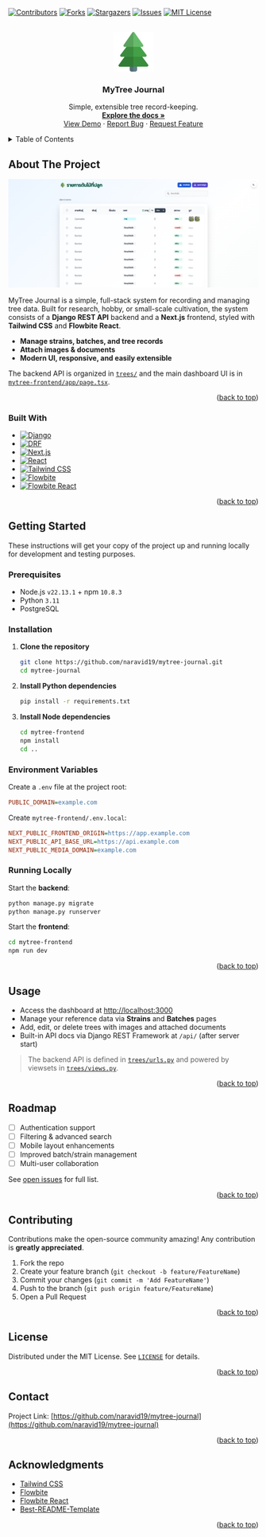 <a id="readme-top"></a>

<!-- PROJECT SHIELDS -->
[![Contributors][contributors-shield]][contributors-url]
[![Forks][forks-shield]][forks-url]
[![Stargazers][stars-shield]][stars-url]
[![Issues][issues-shield]][issues-url]
[![MIT License][license-shield]][license-url]

<!-- PROJECT LOGO -->
<br />
<div align="center">
  <img src="images/logo.png" alt="Logo" width="80" height="80" />
  <h3 align="center">MyTree Journal</h3>
  <p align="center">
    Simple, extensible tree record-keeping.<br />
    <a href="https://github.com/naravid19/mytree-journal"><strong>Explore the docs »</strong></a><br />
    <a href="https://github.com/naravid19/mytree-journal">View Demo</a>
    ·
    <a href="https://github.com/naravid19/mytree-journal/issues/new?labels=bug">Report Bug</a>
    ·
    <a href="https://github.com/naravid19/mytree-journal/issues/new?labels=enhancement">Request Feature</a>
  </p>
</div>

<details>
  <summary>Table of Contents</summary>
  <ol>
    <li><a href="#about-the-project">About The Project</a>
      <ul>
        <li><a href="#built-with">Built With</a></li>
      </ul>
    </li>
    <li><a href="#getting-started">Getting Started</a>
      <ul>
        <li><a href="#prerequisites">Prerequisites</a></li>
        <li><a href="#installation">Installation</a></li>
        <li><a href="#environment-variables">Environment Variables</a></li>
      </ul>
    </li>
    <li><a href="#usage">Usage</a></li>
    <li><a href="#roadmap">Roadmap</a></li>
    <li><a href="#contributing">Contributing</a></li>
    <li><a href="#license">License</a></li>
    <li><a href="#contact">Contact</a></li>
    <li><a href="#acknowledgments">Acknowledgments</a></li>
  </ol>
</details>

## About The Project

[![Screenshot][product-screenshot]](images/screenshot.png)

MyTree Journal is a simple, full-stack system for recording and managing tree data. Built for research, hobby, or small-scale cultivation, the system consists of a **Django REST API** backend and a **Next.js** frontend, styled with **Tailwind CSS** and **Flowbite React**.

- **Manage strains, batches, and tree records**
- **Attach images & documents**
- **Modern UI, responsive, and easily extensible**

The backend API is organized in [`trees/`](./trees/) and the main dashboard UI is in [`mytree-frontend/app/page.tsx`](./mytree-frontend/app/page.tsx).

<p align="right">(<a href="#readme-top">back to top</a>)</p>

### Built With

- [![Django][Django-badge]][Django-url]
- [![DRF][DRF-badge]][DRF-url]
- [![Next.js][Next.js-badge]][Next.js-url]
- [![React][React-badge]][React-url]
- [![Tailwind CSS][Tailwind-badge]][Tailwind-url]
- [![Flowbite][Flowbite-badge]][Flowbite-url]
- [![Flowbite React][FlowbiteReact-badge]][FlowbiteReact-url]

<p align="right">(<a href="#readme-top">back to top</a>)</p>

## Getting Started

These instructions will get your copy of the project up and running locally for development and testing purposes.

### Prerequisites

- Node.js `v22.13.1` + npm `10.8.3`
- Python `3.11`
- PostgreSQL

### Installation

1. **Clone the repository**
   ```bash
   git clone https://github.com/naravid19/mytree-journal.git
   cd mytree-journal

2. **Install Python dependencies**

   ```bash
   pip install -r requirements.txt
   ```

3. **Install Node dependencies**

   ```bash
   cd mytree-frontend
   npm install
   cd ..
   ```

### Environment Variables

Create a `.env` file at the project root:

```ini
PUBLIC_DOMAIN=example.com
```

Create `mytree-frontend/.env.local`:

```ini
NEXT_PUBLIC_FRONTEND_ORIGIN=https://app.example.com
NEXT_PUBLIC_API_BASE_URL=https://api.example.com
NEXT_PUBLIC_MEDIA_DOMAIN=example.com
```

### Running Locally

Start the **backend**:

```bash
python manage.py migrate
python manage.py runserver
```

Start the **frontend**:

```bash
cd mytree-frontend
npm run dev
```

<p align="right">(<a href="#readme-top">back to top</a>)</p>

## Usage

* Access the dashboard at [http://localhost:3000](http://localhost:3000)
* Manage your reference data via **Strains** and **Batches** pages
* Add, edit, or delete trees with images and attached documents
* Built-in API docs via Django REST Framework at `/api/` (after server start)

> The backend API is defined in [`trees/urls.py`](./trees/urls.py) and powered by viewsets in [`trees/views.py`](./trees/views.py).

<p align="right">(<a href="#readme-top">back to top</a>)</p>

## Roadmap

* [ ] Authentication support
* [ ] Filtering & advanced search
* [ ] Mobile layout enhancements
* [ ] Improved batch/strain management
* [ ] Multi-user collaboration

See [open issues](https://github.com/naravid19/mytree-journal/issues) for full list.

<p align="right">(<a href="#readme-top">back to top</a>)</p>

## Contributing

Contributions make the open-source community amazing! Any contribution is **greatly appreciated**.

1. Fork the repo
2. Create your feature branch (`git checkout -b feature/FeatureName`)
3. Commit your changes (`git commit -m 'Add FeatureName'`)
4. Push to the branch (`git push origin feature/FeatureName`)
5. Open a Pull Request

<p align="right">(<a href="#readme-top">back to top</a>)</p>

## License

Distributed under the MIT License. See [`LICENSE`](LICENSE) for details.

<p align="right">(<a href="#readme-top">back to top</a>)</p>

## Contact

Project Link: [https://github.com/naravid19/mytree-journal](https://github.com/naravid19/mytree-journal)

<p align="right">(<a href="#readme-top">back to top</a>)</p>

## Acknowledgments

* [Tailwind CSS](https://tailwindcss.com/)
* [Flowbite](https://flowbite.com/)
* [Flowbite React](https://flowbite-react.com/)
* [Best-README-Template](https://github.com/othneildrew/Best-README-Template)

<p align="right">(<a href="#readme-top">back to top</a>)</p>

<!-- MARKDOWN LINKS & IMAGES -->

[contributors-shield]: https://img.shields.io/github/contributors/naravid19/mytree-journal.svg?style=for-the-badge
[contributors-url]: https://github.com/naravid19/mytree-journal/graphs/contributors
[forks-shield]: https://img.shields.io/github/forks/naravid19/mytree-journal.svg?style=for-the-badge
[forks-url]: https://github.com/naravid19/mytree-journal/network/members
[stars-shield]: https://img.shields.io/github/stars/naravid19/mytree-journal.svg?style=for-the-badge
[stars-url]: https://github.com/naravid19/mytree-journal/stargazers
[issues-shield]: https://img.shields.io/github/issues/naravid19/mytree-journal.svg?style=for-the-badge
[issues-url]: https://github.com/naravid19/mytree-journal/issues
[license-shield]: https://img.shields.io/github/license/naravid19/mytree-journal.svg?style=for-the-badge
[license-url]: https://github.com/naravid19/mytree-journal/blob/main/LICENSE
[Django-badge]: https://img.shields.io/badge/Django-5.2.3-blue?style=for-the-badge&logo=django&logoColor=white
[Django-url]: https://www.djangoproject.com/
[DRF-badge]: https://img.shields.io/badge/DRF-3.16.0-blue?style=for-the-badge
[DRF-url]: https://www.django-rest-framework.org/
[Next.js-badge]: https://img.shields.io/badge/Next.js-15.3.4-black?style=for-the-badge&logo=next.js
[Next.js-url]: https://nextjs.org/
[React-badge]: https://img.shields.io/badge/React-19.1.0-61DAFB?style=for-the-badge&logo=react&logoColor=white
[React-url]: https://react.dev/
[Tailwind-badge]: https://img.shields.io/badge/Tailwind%20CSS-4.1.10-06B6D4?style=for-the-badge&logo=tailwindcss
[Tailwind-url]: https://tailwindcss.com/
[Flowbite-badge]: https://img.shields.io/badge/Flowbite-3.1.2-38BDF8?style=for-the-badge&logo=flowbite
[Flowbite-url]: https://flowbite.com/
[FlowbiteReact-badge]: https://img.shields.io/badge/Flowbite%20React-0.11.8-0EA5E9?style=for-the-badge&logo=react
[FlowbiteReact-url]: https://flowbite-react.com/
[product-screenshot]: images/screenshot.png